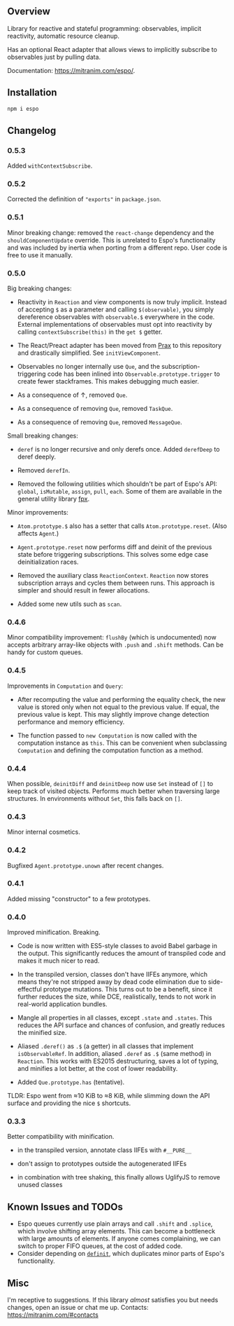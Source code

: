 ## Overview

Library for reactive and stateful programming: observables, implicit reactivity, automatic resource cleanup.

Has an optional React adapter that allows views to implicitly subscribe to observables just by pulling data.

Documentation: https://mitranim.com/espo/.

## Installation

```sh
npm i espo
```

## Changelog

### 0.5.3

Added `withContextSubscribe`.

### 0.5.2

Corrected the definition of `"exports"` in `package.json`.

### 0.5.1

Minor breaking change: removed the `react-change` dependency and the `shouldComponentUpdate` override. This is unrelated to Espo's functionality and was included by inertia when porting from a different repo. User code is free to use it manually.

### 0.5.0

Big breaking changes:

* Reactivity in `Reaction` and view components is now truly implicit. Instead of accepting `$` as a parameter and calling `$(observable)`, you simply dereference observables with `observable.$` everywhere in the code. External implementations of observables must opt into reactivity by calling `contextSubscribe(this)` in the `get $` getter.

* The React/Preact adapter has been moved from [Prax](https://github.com/mitranim/prax) to this repository and drastically simplified. See `initViewComponent`.

* Observables no longer internally use `Que`, and the subscription-triggering code has been inlined into `Observable.prototype.trigger` to create fewer stackframes. This makes debugging much easier.

* As a consequence of ↑, removed `Que`.

* As a consequence of removing `Que`, removed `TaskQue`.

* As a consequence of removing `Que`, removed `MessageQue`.

Small breaking changes:

* `deref` is no longer recursive and only derefs once. Added `derefDeep` to deref deeply.

* Removed `derefIn`.

* Removed the following utilities which shouldn't be part of Espo's API: `global`, `isMutable`, `assign`, `pull`, `each`. Some of them are available in the general utility library [fpx](https://github.com/mitranim/fpx).

Minor improvements:

* `Atom.prototype.$` also has a setter that calls `Atom.prototype.reset`. (Also affects `Agent`.)

* `Agent.prototype.reset` now performs diff and deinit of the previous state before triggering subscriptions. This solves some edge case deinitialization races.

* Removed the auxiliary class `ReactionContext`. `Reaction` now stores subscription arrays and cycles them between runs. This approach is simpler and should result in fewer allocations.

* Added some new utils such as `scan`.

### 0.4.6

Minor compatibility improvement: `flushBy` (which is undocumented) now accepts arbitrary array-like objects with `.push` and `.shift` methods. Can be handy for custom queues.

### 0.4.5

Improvements in `Computation` and `Query`:

* After recomputing the value and performing the equality check, the new value is stored only when not equal to the previous value. If equal, the previous value is kept. This may slightly improve change detection performance and memory efficiency.

* The function passed to `new Computation` is now called with the computation instance as `this`. This can be convenient when subclassing `Computation` and defining the computation function as a method.

### 0.4.4

When possible, `deinitDiff` and `deinitDeep` now use `Set` instead of `[]` to keep track of visited objects. Performs much better when traversing large structures. In environments without `Set`, this falls back on `[]`.

### 0.4.3

Minor internal cosmetics.

### 0.4.2

Bugfixed `Agent.prototype.unown` after recent changes.

### 0.4.1

Added missing "constructor" to a few prototypes.

### 0.4.0

Improved minification. Breaking.

* Code is now written with ES5-style classes to avoid Babel garbage in the output. This significantly reduces the amount of transpiled code and makes it much nicer to read.

* In the transpiled version, classes don't have IIFEs anymore, which means they're not stripped away by dead code elimination due to side-effectful prototype mutations. This turns out to be a benefit, since it further reduces the size, while DCE, realistically, tends to not work in real-world application bundles.

* Mangle all properties in all classes, except `.state` and `.states`. This reduces the API surface and chances of confusion, and greatly reduces the minified size.

* Aliased `.deref()` as `.$` (a getter) in all classes that implement `isObservableRef`. In addition, aliased `.deref` as `.$` (same method) in `Reaction`. This works with ES2015 destructuring, saves a lot of typing, and minifies a lot better, at the cost of lower readability.

* Added `Que.prototype.has` (tentative).

TLDR: Espo went from ≈10 KiB to ≈8 KiB, while slimming down the API surface and providing the nice `$` shortcuts.

### 0.3.3

Better compatibility with minification.

  * in the transpiled version, annotate class IIFEs with `#__PURE__`

  * don't assign to prototypes outside the autogenerated IIFEs

  * in combination with tree shaking, this finally allows UglifyJS to remove unused classes

## Known Issues and TODOs

* Espo queues currently use plain arrays and call `.shift` and `.splice`, which involve shifting array elements. This can become a bottleneck with large amounts of elements. If anyone comes complaining, we can switch to proper FIFO queues, at the cost of added code.
* Consider depending on [`definit`](https://github.com/mitranim/definit), which duplicates minor parts of Espo's functionality.

## Misc

I'm receptive to suggestions. If this library _almost_ satisfies you but needs changes, open an issue or chat me up. Contacts: https://mitranim.com/#contacts

